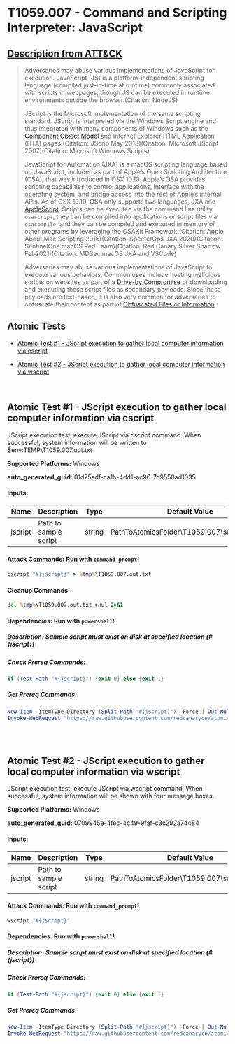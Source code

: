 # T1059.007 - Command and Scripting Interpreter: JavaScript

## [Description from ATT&CK](https://attack.mitre.org/techniques/T1059/007)

<blockquote>Adversaries may abuse various implementations of JavaScript for execution. JavaScript (JS) is a platform-independent scripting language (compiled just-in-time at runtime) commonly associated with scripts in webpages, though JS can be executed in runtime environments outside the browser.(Citation: NodeJS)

JScript is the Microsoft implementation of the same scripting standard. JScript is interpreted via the Windows Script engine and thus integrated with many components of Windows such as the [Component Object Model](https://attack.mitre.org/techniques/T1559/001) and Internet Explorer HTML Application (HTA) pages.(Citation: JScrip May 2018)(Citation: Microsoft JScript 2007)(Citation: Microsoft Windows Scripts)

JavaScript for Automation (JXA) is a macOS scripting language based on JavaScript, included as part of Apple’s Open Scripting Architecture (OSA), that was introduced in OSX 10.10. Apple’s OSA provides scripting capabilities to control applications, interface with the operating system, and bridge access into the rest of Apple’s internal APIs. As of OSX 10.10, OSA only supports two languages, JXA and [AppleScript](https://attack.mitre.org/techniques/T1059/002). Scripts can be executed via the command line utility <code>osascript</code>, they can be compiled into applications or script files via <code>osacompile</code>, and they can be compiled and executed in memory of other programs by leveraging the OSAKit Framework.(Citation: Apple About Mac Scripting 2016)(Citation: SpecterOps JXA 2020)(Citation: SentinelOne macOS Red Team)(Citation: Red Canary Silver Sparrow Feb2021)(Citation: MDSec macOS JXA and VSCode)

Adversaries may abuse various implementations of JavaScript to execute various behaviors. Common uses include hosting malicious scripts on websites as part of a [Drive-by Compromise](https://attack.mitre.org/techniques/T1189) or downloading and executing these script files as secondary payloads. Since these payloads are text-based, it is also very common for adversaries to obfuscate their content as part of [Obfuscated Files or Information](https://attack.mitre.org/techniques/T1027).</blockquote>

## Atomic Tests

- [Atomic Test #1 - JScript execution to gather local computer information via cscript](#atomic-test-1---jscript-execution-to-gather-local-computer-information-via-cscript)

- [Atomic Test #2 - JScript execution to gather local computer information via wscript](#atomic-test-2---jscript-execution-to-gather-local-computer-information-via-wscript)

<br/>

## Atomic Test #1 - JScript execution to gather local computer information via cscript

JScript execution test, execute JScript via cscript command. When successful, system information will be written to $env:TEMP\T1059.007.out.txt

**Supported Platforms:** Windows

**auto_generated_guid:** 01d75adf-ca1b-4dd1-ac96-7c9550ad1035

#### Inputs:

| Name    | Description           | Type   | Default Value                                             |
| ------- | --------------------- | ------ | --------------------------------------------------------- |
| jscript | Path to sample script | string | PathToAtomicsFolder&#92;T1059.007&#92;src&#92;sys_info.js |

#### Attack Commands: Run with `command_prompt`!

```cmd
cscript "#{jscript}" > %tmp%\T1059.007.out.txt
```

#### Cleanup Commands:

```cmd
del %tmp%\T1059.007.out.txt >nul 2>&1
```

#### Dependencies: Run with `powershell`!

##### Description: Sample script must exist on disk at specified location (#{jscript})

##### Check Prereq Commands:

```powershell
if (Test-Path "#{jscript}") {exit 0} else {exit 1}
```

##### Get Prereq Commands:

```powershell
New-Item -ItemType Directory (Split-Path "#{jscript}") -Force | Out-Null
Invoke-WebRequest "https://raw.githubusercontent.com/redcanaryco/atomic-red-team/master/atomics/T1059.007/src/sys_info.js" -OutFile "#{jscript}"
```

<br/>
<br/>

## Atomic Test #2 - JScript execution to gather local computer information via wscript

JScript execution test, execute JScript via wscript command. When successful, system information will be shown with four message boxes.

**Supported Platforms:** Windows

**auto_generated_guid:** 0709945e-4fec-4c49-9faf-c3c292a74484

#### Inputs:

| Name    | Description           | Type   | Default Value                                             |
| ------- | --------------------- | ------ | --------------------------------------------------------- |
| jscript | Path to sample script | string | PathToAtomicsFolder&#92;T1059.007&#92;src&#92;sys_info.js |

#### Attack Commands: Run with `command_prompt`!

```cmd
wscript "#{jscript}"
```

#### Dependencies: Run with `powershell`!

##### Description: Sample script must exist on disk at specified location (#{jscript})

##### Check Prereq Commands:

```powershell
if (Test-Path "#{jscript}") {exit 0} else {exit 1}
```

##### Get Prereq Commands:

```powershell
New-Item -ItemType Directory (Split-Path "#{jscript}") -Force | Out-Null
Invoke-WebRequest "https://raw.githubusercontent.com/redcanaryco/atomic-red-team/master/atomics/T1059.007/src/sys_info.js" -OutFile "#{jscript}"
```

<br/>

